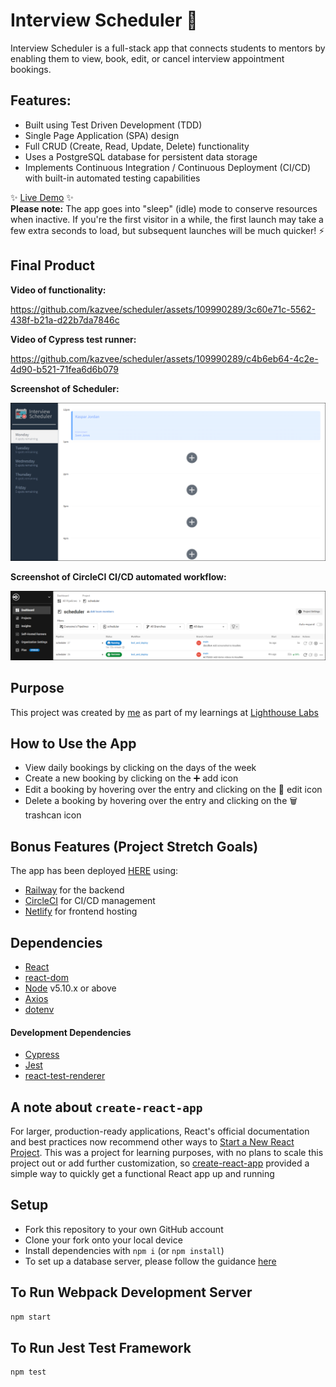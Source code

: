 # Interview Scheduler 📅

Interview Scheduler is a full-stack app that connects students to mentors by enabling them to view, book, edit, or cancel interview appointment bookings.

## Features: 

- Built using Test Driven Development (TDD)
- Single Page Application (SPA) design
- Full CRUD (Create, Read, Update, Delete) functionality
- Uses a PostgreSQL database for persistent data storage
- Implements Continuous Integration / Continuous Deployment (CI/CD) with built-in automated testing capabilities

✨ [Live Demo](https://student-interview-scheduler.netlify.app/) ✨  
<strong>Please note:</strong> The app goes into "sleep" (idle) mode to conserve resources when inactive.
If you're the first visitor in a while, the first launch may take a few extra seconds to load, but subsequent launches will be much quicker! ⚡

## Final Product

**Video of functionality:**

https://github.com/kazvee/scheduler/assets/109990289/3c60e71c-5562-438f-b21a-d22b7da7846c

**Video of Cypress test runner:**

https://github.com/kazvee/scheduler/assets/109990289/c4b6eb64-4c2e-4d90-b521-71fea6d6b079

**Screenshot of Scheduler:**

![Scheduler_Screenshot.png](public/images/readme/Scheduler_Screenshot.png)

**Screenshot of CircleCI CI/CD automated workflow:** 

![public/images/readme/CircleCI_Screenshot.png](public/images/readme/CircleCI_Screenshot.png)

## Purpose

This project was created by [me](https://github.com/kazvee) as part of my learnings at [Lighthouse Labs](https://www.lighthouselabs.ca/en/web-development-flex-program)

## How to Use the App

- View daily bookings by clicking on the days of the week
- Create a new booking by clicking on the ➕ add icon 
- Edit a booking by hovering over the entry and clicking on the 📝 edit icon 
- Delete a booking by hovering over the entry and clicking on the 🗑️ trashcan icon 

## Bonus Features (Project Stretch Goals)

The app has been deployed [HERE](https://student-interview-scheduler.netlify.app/) using:
- [Railway](https://railway.app/) for the backend
- [CircleCI](https://circleci.com/) for CI/CD management
- [Netlify](https://www.netlify.com/) for frontend hosting

## Dependencies

- [React](https://react.dev/)
- [react-dom](https://legacy.reactjs.org/docs/react-dom.html)
- [Node](https://nodejs.org) v5.10.x or above
- [Axios](https://www.npmjs.com/package/axios)
- [dotenv](https://www.npmjs.com/package/dotenv)

#### Development Dependencies

- [Cypress](https://www.cypress.io/)
- [Jest](https://jestjs.io/)
- [react-test-renderer](https://reactjs.org/docs/test-renderer.html)

## A note about `create-react-app`

For larger, production-ready applications, React's official documentation and best practices now recommend other ways to [Start a New React Project](https://react.dev/learn/start-a-new-react-project). 
This was a project for learning purposes, with no plans to scale this project out or add further customization, so [create-react-app](https://github.com/facebook/create-react-app) provided a simple way to quickly get a functional React app up and running

## Setup

- Fork this repository to your own GitHub account
- Clone your fork onto your local device
- Install dependencies with `npm i` (or `npm install`)
- To set up a database server, please follow the guidance [here](https://github.com/kazvee/scheduler-api/)

## To Run Webpack Development Server

```sh
npm start
```

## To Run Jest Test Framework

```sh
npm test
```
